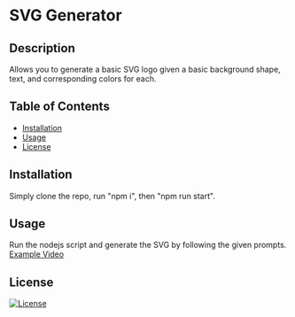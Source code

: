 # SVG Generator

## Description

Allows you to generate a basic SVG logo given a basic background shape, text, and corresponding colors for each.

## Table of Contents

- [Installation](#installation)
- [Usage](#usage)
- [License](#license)

## Installation

Simply clone the repo, run "npm i", then "npm run start".

## Usage

Run the nodejs script and generate the SVG by following the given prompts.
[Example Video](https://youtu.be/Zk7EyRjkVGw)

## License

[![License](https://img.shields.io/badge/License-MIT-yellow.svg)](http://opensource.org/licenses/MIT)
